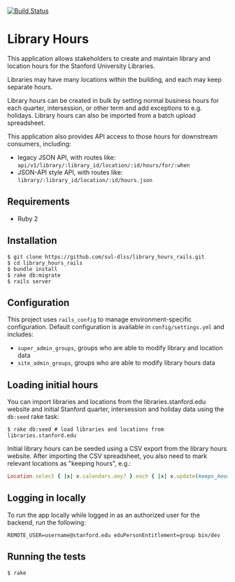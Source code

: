 [![Build Status](https://travis-ci.org/sul-dlss/library_hours_rails.svg?branch=master)](https://travis-ci.org/sul-dlss/library_hours_rails)

# Library Hours

This application allows stakeholders to create and maintain library and location hours for the Stanford University Libraries.

Libraries may have many locations within the building, and each may keep separate hours.

Library hours can be created in bulk by setting normal business hours for each quarter, intersession, or other term and add exceptions to e.g. holidays. Library hours can also be imported from a batch upload spreadsheet.

This application also provides API access to those hours for downstream consumers, including:

- legacy JSON API, with routes like: `api/v1/library/:library_id/location/:id/hours/for/:when`
- JSON-API style API, with routes like:
`library/:library_id/location/:id/hours.json`


## Requirements

* Ruby 2

## Installation

```
$ git clone https://github.com/sul-dlss/library_hours_rails.git
$ cd library_hours_rails
$ bundle install
$ rake db:migrate
$ rails server
```

## Configuration

This project uses `rails_config` to manage environment-specific configuration. Default configuration is available in `config/settings.yml` and includes:

- `super_admin_groups`, groups who are able to modify library and location data
- `site_admin_groups`, groups who are able to modify library hours data

## Loading initial hours

You can import libraries and locations from the libraries.stanford.edu website and initial Stanford quarter, intersession and holiday data using the `db:seed` rake task:

```
$ rake db:seed # load libraries and locations from libraries.stanford.edu
```

Initial library hours can be seeded using a CSV export from the library hours website. After importing the CSV spreadsheet, you also need to mark relevant locations as "keeping hours", e.g.:

```ruby
Location.select { |x| x.calendars.any? }.each { |x| x.update(keeps_hours: true) }
```

## Logging in locally

To run the app locally while logged in as an authorized user for the backend, run the following:
```
REMOTE_USER=username@stanford.edu eduPersonEntitlement=group bin/dev
```

## Running the tests

```
$ rake
```
